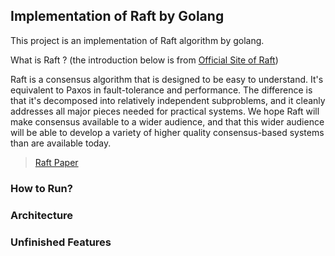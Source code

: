 ## Implementation of Raft by Golang

This project is an implementation of Raft algorithm by golang.

What is Raft ?
(the introduction below is from [Official Site of Raft](https://raft.github.io/))

Raft is a consensus algorithm that is designed to be easy to understand. It's equivalent to Paxos in fault-tolerance and performance. The difference is that it's decomposed into relatively independent subproblems, and it cleanly addresses all major pieces needed for practical systems. We hope Raft will make consensus available to a wider audience, and that this wider audience will be able to develop a variety of higher quality consensus-based systems than are available today.

> [Raft Paper](https://raft.github.io/raft.pdf)

### How to Run?

### Architecture

### Unfinished Features
